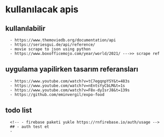 # kullanılacak apis

## kullanılabilir

      - https://www.themoviedb.org/documentation/api
      - https://seriesgui.de/api/reference/
      - movie scrape to json using python
      - https://www.boxofficemojo.com/year/world/2021/ --->> scrape ref

## uygulama yapilirken tasarım referansları

      - https://www.youtube.com/watch?v=tC7egqnpYSY&t=483s
      - https://www.youtube.com/watch?v=nEntsYyCbLM&t=1s
      - https://www.youtube.com/watch?v=F8x-dyIsrJ8&t=139s
      - https://github.com/eminvergil/expo-food

## todo list

      <!-- - firebase paketi yukle https://rnfirebase.io/auth/usage -->
      ## - auth test et
      -
